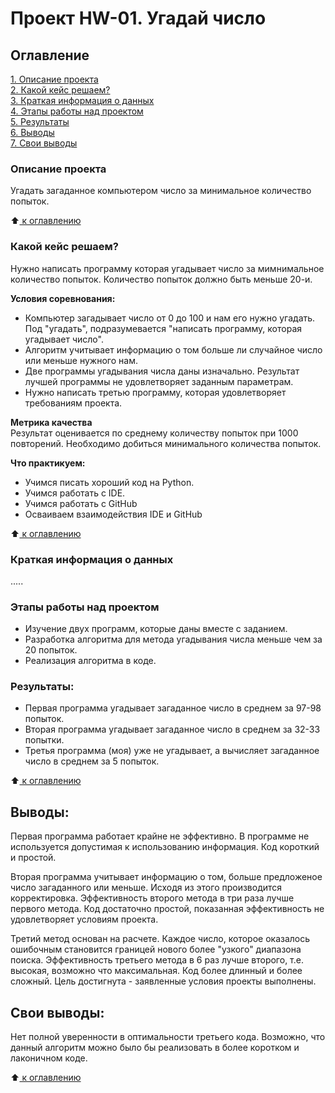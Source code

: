 # Проект HW-01. Угадай число

## Оглавление
[1. Описание проекта](https://github.com/Nikiv76/sf_ds2025/blob/main/project_HW-01/README.md#Описание-проекта)   
[2. Какой кейс решаем?](https://github.com/Nikiv76/sf_ds2025/blob/main/project_HW-01/README.md#Какой-кейс-решаем)     
[3. Краткая информация о данных](https://github.com/Nikiv76/sf_ds2025/blob/main/project_HW-01/README.md#Краткая-информация-о-данных)   
[4. Этапы работы над проектом](https://github.com/Nikiv76/sf_ds2025/blob/main/project_HW-01/README.md#Этапы-работы-над-проектом)  
[5. Результаты](https://github.com/Nikiv76/sf_ds2025/blob/main/project_HW-01/README.md#Результаты)   
[6. Выводы](https://github.com/Nikiv76/sf_ds2025/blob/main/project_HW-01/README.md#Выводы)   
[7. Свои выводы](https://github.com/Nikiv76/sf_ds2025/blob/main/project_HW-01/README.md#Свои-выводы)

### Описание проекта
Угадать загаданное компьютером число за минимальное количество попыток. 

:arrow_up:[ к оглавлению](https://github.com/Nikiv76/sf_ds2025/blob/main/project_HW-01/README.md#Оглавление)

### Какой кейс решаем?
Нужно написать программу которая угадывает число за мимнимальное количество попыток. Количество попыток должно быть меньше 20-и.

**Условия соревнования:**

- Компьютер загадывает число от 0 до 100 и нам его нужно угадать. Под "угадать", подразумевается "написать программу, которая угадывает число".
- Алгоритм учитывает информацию о том больше ли случайное число или меньше нужного нам.
- Две программы угадывания числа даны изначально. Результат лучшей программы не удовлетворяет заданным параметрам. 
- Нужно написать третью программу, которая удовлетворяет требованиям проекта.

**Метрика качества**   
Результат оценивается по среднему количеству попыток при 1000 повторений. Необходимо добиться минимального количества попыток.

**Что практикуем:**

- Учимся писать хороший код на Python.
- Учимся работать с IDE.
- Учимся работать с GitHub
- Осваиваем взаимодействия IDE и GitHub

:arrow_up:[ к оглавлению](https://github.com/Nikiv76/sf_ds2025/blob/main/project_HW-01/README.md#Оглавление)

### Краткая информация о данных
.....


### Этапы работы над проектом
- Изучение двух программ, которые даны вместе с заданием. 
- Разработка алгоритма для метода угадывания числа меньше чем за 20 попыток.
- Реализация алгоритма в коде. 


### Результаты:
- Первая программа угадывает загаданное число в среднем за 97-98 попыток.
- Вторая программа угадывает загаданное число в среднем за 32-33 попытки.
- Третья программа (моя) уже не угадывает, а вычисляет загаданное число в среднем за 5 попыток.

:arrow_up:[ к оглавлению](https://github.com/Nikiv76/sf_ds2025/blob/main/project_HW-01/README.md#Оглавление)


## Выводы:
Первая программа работает крайне не эффективно. В программе не используется допустимая к использованию информация. Код короткий и простой.

Вторая программа учитывает информацию о том, больше предложеное число загаданного или меньше. Исходя из этого производится корректировка. Эффективность второго метода в три раза лучше первого метода. Код достаточно простой, показанная эффективность не удовлетворяет условиям проекта.

Третий метод основан на расчете. Каждое число, которое оказалось ошибочным становится границей нового более "узкого" диапазона поиска. Эффективность третьего метода в 6 раз лучше второго, т.е. высокая, возможно что максимальная. Код более длинный и более сложный. Цель достигнута - заявленные условия проекты выполнены.

## Свои выводы:
Нет полной уверенности в оптимальности третьего кода.
Возможно, что данный алгоритм можно было бы реализовать в более коротком и лаконичном коде.

:arrow_up:[ к оглавлению](https://github.com/Nikiv76/sf_ds2025/blob/main/project_HW-01/README.md#Оглавление)